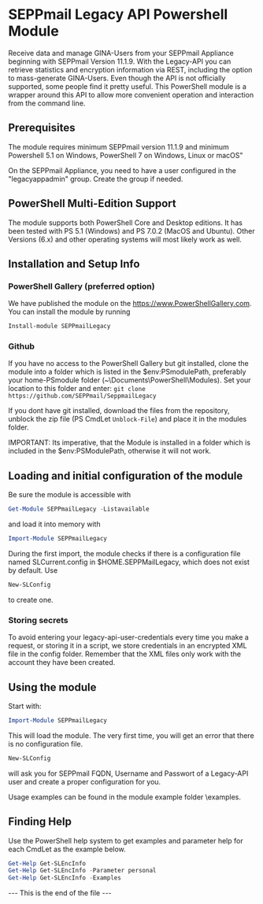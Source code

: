 # SEPPmail Legacy API Powershell Module

Receive data and manage GINA-Users from your SEPPmail Appliance beginning with SEPPmail Version 11.1.9.
With the Legacy-API you can retrieve statistics and encryption information via REST, including the option to mass-generate GINA-Users.
Even though the API is not officially supported, some people find it pretty useful.
This PowerShell module is a wrapper around this API to allow more convenient operation and interaction from the command line.

## Prerequisites

The module requires minimum SEPPmail version 11.1.9 and minimum Powershell 5.1 on Windows, PowerShell 7 on Windows, Linux or macOS"

On the SEPPmail Appliance, you need to have a user configured in the "legacyappadmin" group. Create the group if needed.

## PowerShell Multi-Edition Support

The module supports both PowerShell Core and Desktop editions. It has been tested with PS 5.1 (Windows) and PS 7.0.2 (MacOS and Ubuntu). Other Versions (6.x) and other operating systems will most likely work as well.

## Installation and Setup Info

### PowerShell Gallery (preferred option)

We have published the module on the <https://www.PowerShellGallery.com>. You can install the module by running
```powershell
Install-module SEPPmailLegacy
```

### Github

If you have no access to the PowerShell Gallery but git installed, clone the module into a folder which is listed in the $env:PSmodulePath, preferably your home-PSmodule folder (~\Documents\PowerShell\Modules). Set your location to this folder and enter:
`git clone https://github.com/SEPPmail/SeppmailLegacy`

If you dont have git installed, download the files from the repository, unblock the zip file (PS CmdLet `Unblock-File`) and place it in the modules folder.

IMPORTANT: Its imperative, that the Module is installed in a folder which is included in the $env:PSModulePath, otherwise it will not work.

## Loading and initial configuration of the module

Be sure the module is accessible with
```powershell
Get-Module SEPPmailLegacy -Listavailable
```
and load it into memory with
```powershell
Import-Module SEPPmailLegacy
```

During the first import, the module checks if there is a configuration file named SLCurrent.config in $HOME\.SEPPMailLegacy, which does not exist by default. Use
```powershell
New-SLConfig
```
to create one.

### Storing secrets

To avoid entering your legacy-api-user-credentials every time you make a request, or storing it in a script, we store credentials in an encrypted XML file in the config folder. Remember that the XML files only work with the account they have been created.

## Using the module

Start with:

```powershell
Import-Module SEPPmailLegacy
```

This will load the module. The very first time, you will get an error that there is no configuration file.

```powershell
New-SLConfig
```
 will ask you for SEPPmail FQDN, Username and Passwort of a Legacy-API user and create a proper configuration for you.

Usage examples can be found in the module example folder \examples.

## Finding Help

Use the PowerShell help system to get examples and parameter help for each CmdLet as the example below.

```powershell
Get-Help Get-SLEncInfo
Get-Help Get-SLEncInfo -Parameter personal
Get-Help Get-SLEncInfo -Examples
```

--- This is the end of the file ---

